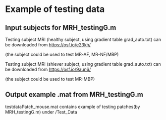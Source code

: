 # Example of testing data
## Input subjects for MRH_testingG.m
Testing subject MRI (healthy subject, using gradient table grad_auto.txt) can be downloaded from https://osf.io/e23kh/

(the subject could be used to test MR-AF, MR-NF/MBP)

Testing subject MRI (shiever subject, using gradient table grad_auto.txt) can be downloaded from https://osf.io/9aun6/

(the subject could be used to test MR-MBP)

## Output example .mat from MRH_testingG.m

testdataPatch_mouse.mat contains example of testing patches(by MRH_testingG.m) under /Test_Data
